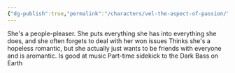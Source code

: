 ```yaml
---
{"dg-publish":true,"permalink":"/characters/vel-the-aspect-of-passion/","tags":["character"]}
---
```


She's a people-pleaser. She puts everything she has into everything she does, and she often forgets to deal with her won issues
Thinks she's a hopeless romantic, but she actually just wants to be friends with everyone and is aromantic.
Is good at music
Part-time sidekick to the Dark Bass on Earth